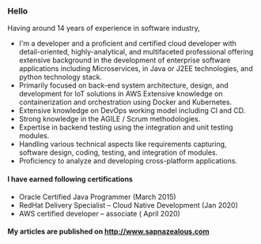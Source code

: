 ### Hello 

Having around 14 years of experience in software industry,
- I'm a developer and a proficient and certified cloud developer with detail-oriented, highly-analytical, and multifaceted professional offering extensive background in the development of enterprise software applications including Microservices, in Java or J2EE technologies, and python technology stack.
- Primarily focused on back-end system architecture, design, and development for IoT solutions in AWS Extensive knowledge on containerization and orchestration using Docker and Kubernetes.
- Extensive knowledge on DevOps working model including CI and CD.
- Strong knowledge in the AGILE / Scrum methodologies.
- Expertise in backend testing using the integration and unit testing modules.
- Handling various technical aspects like requirements capturing, software design, coding, testing, and integration of modules.
- Proficiency to analyze and developing cross-platform applications.

#### I have earned following certifications

- Oracle Certified Java Programmer (March 2015)
- RedHat Delivery Specialist – Cloud Native Development (Jan 2020)
- AWS certified developer – associate ( April 2020)

#### My articles are published on http://www.sapnazealous.com
<!--
**SapnaDerajeRadhakrishna/SapnaDerajeRadhakrishna** is a ✨ _special_ ✨ repository because its `README.md` (this file) appears on your GitHub profile.

Here are some ideas to get you started:

- 🔭 I’m currently working on ...
- 🌱 I’m currently learning ...
- 👯 I’m looking to collaborate on ...
- 🤔 I’m looking for help with ...
- 💬 Ask me about ...
- 📫 How to reach me: ...
- 😄 Pronouns: ...
- ⚡ Fun fact: ...
-->

